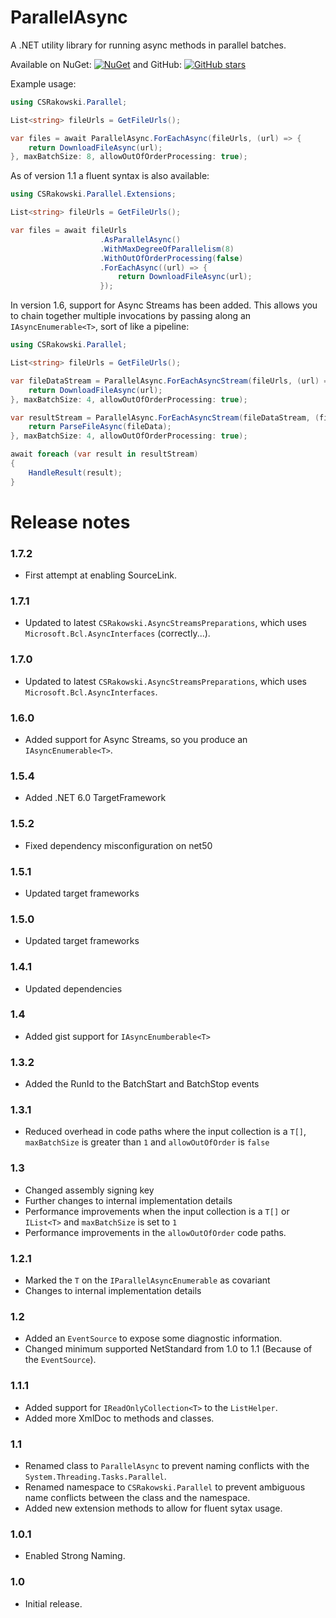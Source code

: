 # ParallelAsync
A .NET utility library for running async methods in parallel batches.

Available on NuGet: [![NuGet](https://img.shields.io/nuget/v/CSRakowski.ParallelAsync.svg)](https://www.nuget.org/packages/CSRakowski.ParallelAsync/)
 and GitHub: [![GitHub stars](https://img.shields.io/github/stars/csrakowski/ParallelAsync.svg)](https://github.com/csrakowski/ParallelAsync/)

Example usage:
```cs
using CSRakowski.Parallel;

List<string> fileUrls = GetFileUrls();

var files = await ParallelAsync.ForEachAsync(fileUrls, (url) => {
    return DownloadFileAsync(url);
}, maxBatchSize: 8, allowOutOfOrderProcessing: true);
```

As of version 1.1 a fluent syntax is also available:
```cs
using CSRakowski.Parallel.Extensions;

List<string> fileUrls = GetFileUrls();

var files = await fileUrls
                    .AsParallelAsync()
                    .WithMaxDegreeOfParallelism(8)
                    .WithOutOfOrderProcessing(false)
                    .ForEachAsync((url) => {
                        return DownloadFileAsync(url);
                    });
```

In version 1.6, support for Async Streams has been added.
This allows you to chain together multiple invocations by passing along an `IAsyncEnumerable<T>`, sort of like a pipeline:

```cs
using CSRakowski.Parallel;

List<string> fileUrls = GetFileUrls();

var fileDataStream = ParallelAsync.ForEachAsyncStream(fileUrls, (url) => {
    return DownloadFileAsync(url);
}, maxBatchSize: 4, allowOutOfOrderProcessing: true);

var resultStream = ParallelAsync.ForEachAsyncStream(fileDataStream, (fileData) => {
    return ParseFileAsync(fileData);
}, maxBatchSize: 4, allowOutOfOrderProcessing: true);

await foreach (var result in resultStream)
{
    HandleResult(result);
}
```


# Release notes

### 1.7.2
* First attempt at enabling SourceLink.

### 1.7.1
* Updated to latest `CSRakowski.AsyncStreamsPreparations`, which uses `Microsoft.Bcl.AsyncInterfaces` (correctly...).

### 1.7.0
* Updated to latest `CSRakowski.AsyncStreamsPreparations`, which uses `Microsoft.Bcl.AsyncInterfaces`.

### 1.6.0
* Added support for Async Streams, so you produce an `IAsyncEnumerable<T>`.

### 1.5.4
* Added .NET 6.0 TargetFramework

### 1.5.2
* Fixed dependency misconfiguration on net50

### 1.5.1
* Updated target frameworks

### 1.5.0
* Updated target frameworks

### 1.4.1
* Updated dependencies
 
### 1.4
* Added gist support for `IAsyncEnumberable<T>`

### 1.3.2
* Added the RunId to the BatchStart and BatchStop events

### 1.3.1
* Reduced overhead in code paths where the input collection is a `T[]`, `maxBatchSize` is greater than `1` and `allowOutOfOrder` is `false`

### 1.3
* Changed assembly signing key
* Further changes to internal implementation details
* Performance improvements when the input collection is a `T[]` or `IList<T>` and `maxBatchSize` is set to `1`
* Performance improvements in the `allowOutOfOrder` code paths.

### 1.2.1
* Marked the `T` on the `IParallelAsyncEnumerable` as covariant
* Changes to internal implementation details

### 1.2
* Added an `EventSource` to expose some diagnostic information.
* Changed minimum supported NetStandard from 1.0 to 1.1 (Because of the `EventSource`).

### 1.1.1
* Added support for `IReadOnlyCollection<T>` to the `ListHelper`.
* Added more XmlDoc to methods and classes.

### 1.1
* Renamed class to `ParallelAsync` to prevent naming conflicts with the `System.Threading.Tasks.Parallel`.
* Renamed namespace to `CSRakowski.Parallel` to prevent ambiguous name conflicts between the class and the namespace.
* Added new extension methods to allow for fluent sytax usage.

### 1.0.1
* Enabled Strong Naming.

### 1.0
* Initial release.